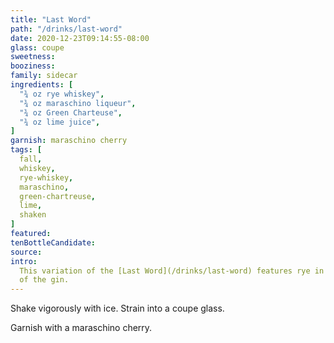 ```yaml
---
title: "Last Word"
path: "/drinks/last-word"
date: 2020-12-23T09:14:55-08:00
glass: coupe
sweetness:
booziness:
family: sidecar
ingredients: [
  "¾ oz rye whiskey",
  "¾ oz maraschino liqueur",
  "¾ oz Green Charteuse",
  "¾ oz lime juice",
]
garnish: maraschino cherry
tags: [
  fall,
  whiskey,
  rye-whiskey,
  maraschino,
  green-chartreuse,
  lime,
  shaken
]
featured:
tenBottleCandidate:
source:
intro:
  This variation of the [Last Word](/drinks/last-word) features rye in place
  of the gin.
---
```

Shake vigorously with ice. Strain into a coupe glass.

Garnish with a maraschino cherry.
